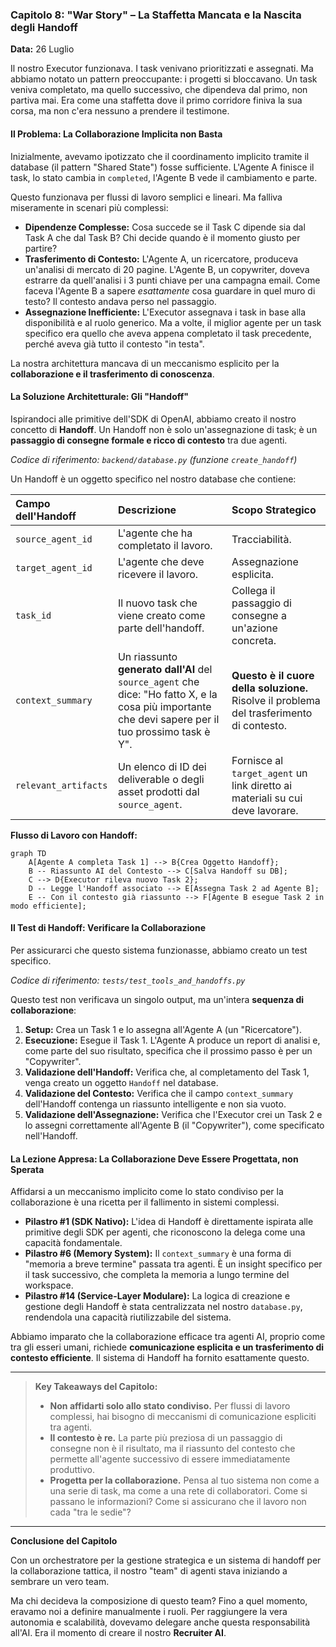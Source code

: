 ### **Capitolo 8: "War Story" – La Staffetta Mancata e la Nascita degli Handoff**

**Data:** 26 Luglio

Il nostro Executor funzionava. I task venivano prioritizzati e assegnati. Ma abbiamo notato un pattern preoccupante: i progetti si bloccavano. Un task veniva completato, ma quello successivo, che dipendeva dal primo, non partiva mai. Era come una staffetta dove il primo corridore finiva la sua corsa, ma non c'era nessuno a prendere il testimone.

#### **Il Problema: La Collaborazione Implicita non Basta**

Inizialmente, avevamo ipotizzato che il coordinamento implicito tramite il database (il pattern "Shared State") fosse sufficiente. L'Agente A finisce il task, lo stato cambia in `completed`, l'Agente B vede il cambiamento e parte.

Questo funzionava per flussi di lavoro semplici e lineari. Ma falliva miseramente in scenari più complessi:

*   **Dipendenze Complesse:** Cosa succede se il Task C dipende sia dal Task A che dal Task B? Chi decide quando è il momento giusto per partire?
*   **Trasferimento di Contesto:** L'Agente A, un ricercatore, produceva un'analisi di mercato di 20 pagine. L'Agente B, un copywriter, doveva estrarre da quell'analisi i 3 punti chiave per una campagna email. Come faceva l'Agente B a sapere *esattamente* cosa guardare in quel muro di testo? Il contesto andava perso nel passaggio.
*   **Assegnazione Inefficiente:** L'Executor assegnava i task in base alla disponibilità e al ruolo generico. Ma a volte, il miglior agente per un task specifico era quello che aveva appena completato il task precedente, perché aveva già tutto il contesto "in testa".

La nostra architettura mancava di un meccanismo esplicito per la **collaborazione e il trasferimento di conoscenza**.

#### **La Soluzione Architetturale: Gli "Handoff"**

Ispirandoci alle primitive dell'SDK di OpenAI, abbiamo creato il nostro concetto di **Handoff**. Un Handoff non è solo un'assegnazione di task; è un **passaggio di consegne formale e ricco di contesto** tra due agenti.

*Codice di riferimento: `backend/database.py` (funzione `create_handoff`)*

Un Handoff è un oggetto specifico nel nostro database che contiene:

| Campo dell'Handoff | Descrizione | Scopo Strategico |
| :--- | :--- | :--- |
| `source_agent_id` | L'agente che ha completato il lavoro. | Tracciabilità. |
| `target_agent_id` | L'agente che deve ricevere il lavoro. | Assegnazione esplicita. |
| `task_id` | Il nuovo task che viene creato come parte dell'handoff. | Collega il passaggio di consegne a un'azione concreta. |
| `context_summary` | Un riassunto **generato dall'AI** del `source_agent` che dice: "Ho fatto X, e la cosa più importante che devi sapere per il tuo prossimo task è Y". | **Questo è il cuore della soluzione.** Risolve il problema del trasferimento di contesto. |
| `relevant_artifacts` | Un elenco di ID dei deliverable o degli asset prodotti dal `source_agent`. | Fornisce al `target_agent` un link diretto ai materiali su cui deve lavorare. |

**Flusso di Lavoro con Handoff:**

```mermaid
graph TD
    A[Agente A completa Task 1] --> B{Crea Oggetto Handoff};
    B -- Riassunto AI del Contesto --> C[Salva Handoff su DB];
    C --> D{Executor rileva nuovo Task 2};
    D -- Legge l'Handoff associato --> E[Assegna Task 2 ad Agente B];
    E -- Con il contesto già riassunto --> F[Agente B esegue Task 2 in modo efficiente];
```

#### **Il Test di Handoff: Verificare la Collaborazione**

Per assicurarci che questo sistema funzionasse, abbiamo creato un test specifico.

*Codice di riferimento: `tests/test_tools_and_handoffs.py`*

Questo test non verificava un singolo output, ma un'intera **sequenza di collaborazione**:

1.  **Setup:** Crea un Task 1 e lo assegna all'Agente A (un "Ricercatore").
2.  **Esecuzione:** Esegue il Task 1. L'Agente A produce un report di analisi e, come parte del suo risultato, specifica che il prossimo passo è per un "Copywriter".
3.  **Validazione dell'Handoff:** Verifica che, al completamento del Task 1, venga creato un oggetto `Handoff` nel database.
4.  **Validazione del Contesto:** Verifica che il campo `context_summary` dell'Handoff contenga un riassunto intelligente e non sia vuoto.
5.  **Validazione dell'Assegnazione:** Verifica che l'Executor crei un Task 2 e lo assegni correttamente all'Agente B (il "Copywriter"), come specificato nell'Handoff.

#### **La Lezione Appresa: La Collaborazione Deve Essere Progettata, non Sperata**

Affidarsi a un meccanismo implicito come lo stato condiviso per la collaborazione è una ricetta per il fallimento in sistemi complessi.

*   **Pilastro #1 (SDK Nativo):** L'idea di Handoff è direttamente ispirata alle primitive degli SDK per agenti, che riconoscono la delega come una capacità fondamentale.
*   **Pilastro #6 (Memory System):** Il `context_summary` è una forma di "memoria a breve termine" passata tra agenti. È un insight specifico per il task successivo, che completa la memoria a lungo termine del workspace.
*   **Pilastro #14 (Service-Layer Modulare):** La logica di creazione e gestione degli Handoff è stata centralizzata nel nostro `database.py`, rendendola una capacità riutilizzabile del sistema.

Abbiamo imparato che la collaborazione efficace tra agenti AI, proprio come tra gli esseri umani, richiede **comunicazione esplicita e un trasferimento di contesto efficiente**. Il sistema di Handoff ha fornito esattamente questo.

---
> **Key Takeaways del Capitolo:**
>
> *   **Non affidarti solo allo stato condiviso.** Per flussi di lavoro complessi, hai bisogno di meccanismi di comunicazione espliciti tra agenti.
> *   **Il contesto è re.** La parte più preziosa di un passaggio di consegne non è il risultato, ma il riassunto del contesto che permette all'agente successivo di essere immediatamente produttivo.
> *   **Progetta per la collaborazione.** Pensa al tuo sistema non come a una serie di task, ma come a una rete di collaboratori. Come si passano le informazioni? Come si assicurano che il lavoro non cada "tra le sedie"?
---

**Conclusione del Capitolo**

Con un orchestratore per la gestione strategica e un sistema di handoff per la collaborazione tattica, il nostro "team" di agenti stava iniziando a sembrare un vero team.

Ma chi decideva la composizione di questo team? Fino a quel momento, eravamo noi a definire manualmente i ruoli. Per raggiungere la vera autonomia e scalabilità, dovevamo delegare anche questa responsabilità all'AI. Era il momento di creare il nostro **Recruiter AI**.
